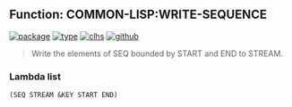 ## Function: COMMON-LISP:WRITE-SEQUENCE
[![package](https://img.shields.io/badge/Package-COMMON--LISP-5f9ea0.svg?style=social&colorA=999999)](../) [![type](https://img.shields.io/badge/Type-Function-5f9ea0.svg?style=social&colorA=999999)](../#function) [![clhs](https://img.shields.io/badge/CLHS-WRITE--SEQUENCE-5f9ea0.svg?style=social&colorA=999999)](http://www.lispworks.com/documentation/HyperSpec/Body/f_wr_seq.htm) [![github](https://img.shields.io/badge/GitHub-View_the_source-5f9ea0.svg?style=social&colorA=999999&logo=github)](https://github.com/sbcl/sbcl/blob/master/src/code/stream.lisp/) 

> Write the elements of SEQ bounded by START and END to STREAM.

### Lambda list
```
(SEQ STREAM &KEY START END)
```

